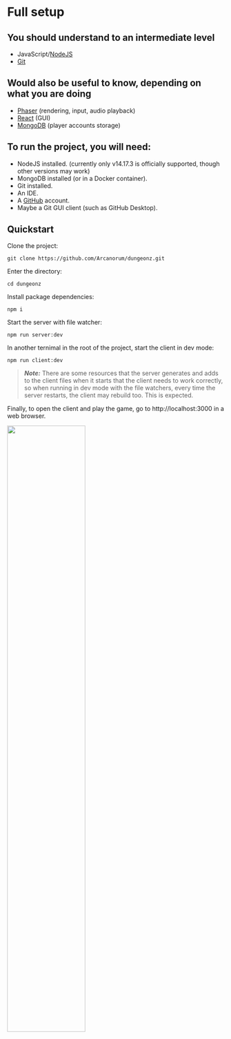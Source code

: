 # Full setup

## You should understand to an intermediate level
- JavaScript/[NodeJS]((https://nodejs.org/en/download/) )
- [Git](https://git-scm.com/downloads)

## Would also be useful to know, depending on what you are doing
- [Phaser](https://phaser.io/) (rendering, input, audio playback)
- [React](https://reactjs.org/) (GUI)
- [MongoDB]((https://www.mongodb.com/download-center/community)) (player accounts storage)

## To run the project, you will need:
- NodeJS installed. (currently only v14.17.3 is officially supported, though other versions may work)
- MongoDB installed (or in a Docker container).
- Git installed.
- An IDE.
- A [GitHub](https://github.com/) account.
- Maybe a Git GUI client (such as GitHub Desktop).

## Quickstart
Clone the project:

`git clone https://github.com/Arcanorum/dungeonz.git`

Enter the directory:

`cd dungeonz`

Install package dependencies:

`npm i`

Start the server with file watcher:

`npm run server:dev`

In another ternimal in the root of the project, start the client in dev mode:

`npm run client:dev`

>***Note:*** There are some resources that the server generates and adds to the client files when it starts that the client needs to work correctly, so when running in dev mode with the file watchers, every time the server restarts, the client may rebuild too. This is expected.

Finally, to open the client and play the game, go to http://localhost:3000 in a web browser.

<img src="game-running.png" width="60%"/>
